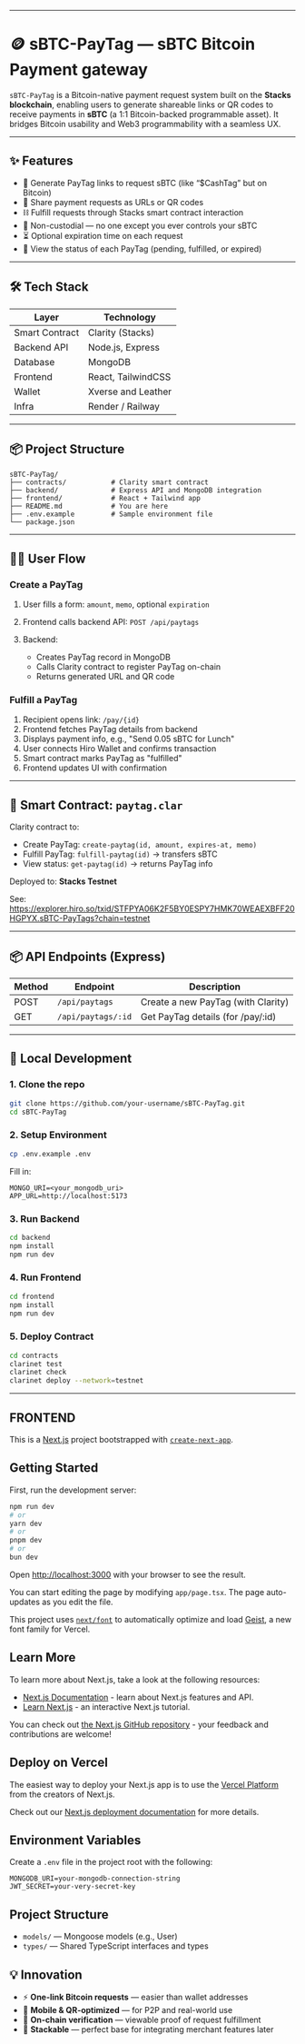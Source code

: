 
---

# 🪙 sBTC-PayTag — sBTC Bitcoin Payment gateway

`sBTC-PayTag` is a Bitcoin-native payment request system built on the **Stacks blockchain**, enabling users to generate shareable links or QR codes to receive payments in **sBTC** (a 1:1 Bitcoin-backed programmable asset). It bridges Bitcoin usability and Web3 programmability with a seamless UX.


---

## ✨ Features

* 🔗 Generate PayTag links to request sBTC (like “\$CashTag” but on Bitcoin)
* 📱 Share payment requests as URLs or QR codes
* ⛓️ Fulfill requests through Stacks smart contract interaction
* 🔐 Non-custodial — no one except you ever controls your sBTC
* ⏳ Optional expiration time on each request
* 📖 View the status of each PayTag (pending, fulfilled, or expired)

---

## 🛠️ Tech Stack

| Layer          | Technology         |
| -------------- | ------------------ |
| Smart Contract | Clarity (Stacks)   |
| Backend API    | Node.js, Express   |
| Database       | MongoDB            |
| Frontend       | React, TailwindCSS |
| Wallet         | Xverse and Leather |
| Infra          | Render / Railway   |

---

## 📦 Project Structure

```
sBTC-PayTag/
├── contracts/           # Clarity smart contract
├── backend/             # Express API and MongoDB integration
├── frontend/            # React + Tailwind app
├── README.md            # You are here
├── .env.example         # Sample environment file
└── package.json
```

---

## 🧑‍💻 User Flow

### Create a PayTag

1. User fills a form: `amount`, `memo`, optional `expiration`
2. Frontend calls backend API: `POST /api/paytags`
3. Backend:

   * Creates PayTag record in MongoDB
   * Calls Clarity contract to register PayTag on-chain
   * Returns generated URL and QR code


### Fulfill a PayTag

1. Recipient opens link: `/pay/{id}`
2. Frontend fetches PayTag details from backend
3. Displays payment info, e.g., "Send 0.05 sBTC for Lunch"
4. User connects Hiro Wallet and confirms transaction
5. Smart contract marks PayTag as "fulfilled"
6. Frontend updates UI with confirmation

---

## 🔐 Smart Contract: `paytag.clar`

Clarity contract to:

* Create PayTag: `create-paytag(id, amount, expires-at, memo)`
* Fulfill PayTag: `fulfill-paytag(id)` → transfers sBTC
* View status: `get-paytag(id)` → returns PayTag info

Deployed to: **Stacks Testnet**

See: https://explorer.hiro.so/txid/STFPYA06K2F5BY0ESPY7HMK70WEAEXBFF20HGPYX.sBTC-PayTags?chain=testnet

---

## 📦 API Endpoints (Express)

| Method | Endpoint           | Description                        |
| ------ | ------------------ | ---------------------------------- |
| POST   | `/api/paytags`     | Create a new PayTag (with Clarity) |
| GET    | `/api/paytags/:id` | Get PayTag details (for /pay/\:id) |

---

## 🧪 Local Development

### 1. Clone the repo

```bash
git clone https://github.com/your-username/sBTC-PayTag.git
cd sBTC-PayTag
```

### 2. Setup Environment

```bash
cp .env.example .env
```

Fill in:

```env
MONGO_URI=<your_mongodb_uri>
APP_URL=http://localhost:5173
```

### 3. Run Backend

```bash
cd backend
npm install
npm run dev
```

### 4. Run Frontend

```bash
cd frontend
npm install
npm run dev
```

### 5. Deploy Contract

```bash
cd contracts
clarinet test
clarinet check
clarinet deploy --network=testnet
```

---

## FRONTEND

This is a [Next.js](https://nextjs.org) project bootstrapped with [`create-next-app`](https://nextjs.org/docs/app/api-reference/cli/create-next-app).

## Getting Started

First, run the development server:

```bash
npm run dev
# or
yarn dev
# or
pnpm dev
# or
bun dev
```

Open [http://localhost:3000](http://localhost:3000) with your browser to see the result.

You can start editing the page by modifying `app/page.tsx`. The page auto-updates as you edit the file.

This project uses [`next/font`](https://nextjs.org/docs/app/building-your-application/optimizing/fonts) to automatically optimize and load [Geist](https://vercel.com/font), a new font family for Vercel.

## Learn More

To learn more about Next.js, take a look at the following resources:

- [Next.js Documentation](https://nextjs.org/docs) - learn about Next.js features and API.
- [Learn Next.js](https://nextjs.org/learn) - an interactive Next.js tutorial.

You can check out [the Next.js GitHub repository](https://github.com/vercel/next.js) - your feedback and contributions are welcome!

## Deploy on Vercel

The easiest way to deploy your Next.js app is to use the [Vercel Platform](https://vercel.com/new?utm_medium=default-template&filter=next.js&utm_source=create-next-app&utm_campaign=create-next-app-readme) from the creators of Next.js.

Check out our [Next.js deployment documentation](https://nextjs.org/docs/app/building-your-application/deploying) for more details.

## Environment Variables

Create a `.env` file in the project root with the following:

```
MONGODB_URI=your-mongodb-connection-string
JWT_SECRET=your-very-secret-key
```

## Project Structure

- `models/` — Mongoose models (e.g., User)
- `types/` — Shared TypeScript interfaces and types

## 💡 Innovation

* ⚡ **One-link Bitcoin requests** — easier than wallet addresses
* 📲 **Mobile & QR-optimized** — for P2P and real-world use
* 📜 **On-chain verification** — viewable proof of request fulfillment
* 🧱 **Stackable** — perfect base for integrating merchant features later


